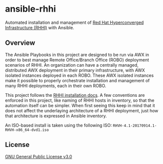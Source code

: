# ansible-rhhi
Automated installation and management of [Red Hat Hyperconverged Infrastructure (RHHI)](https://www.redhat.com/en/technologies/storage/use-cases/hyperconverged-infrastructure) with Ansible.

## Overview
The Ansible Playbooks in this project are designed to be run via AWX in order to best manage Remote Office/Branch Office (ROBO) deployment scenarios of RHHI. An organization can have a centrally managed, distributed AWX deployment in their primary infrastructure, with AWX isolated instances deployed in each ROBO. These AWX isolated instances make it possible to properly orchestrate installation and management of many RHHI deployments, each in their own ROBO.

This project follows the [RHHI installation docs](https://access.redhat.com/documentation/en-us/red_hat_hyperconverged_infrastructure/1.0/html/deploying_red_hat_hyperconverged_infrastructure/). A few conventions are enforced in this project, like naming of RHHI hosts in inventory, so that the automation itself can be simpler. When first seeing this keep in mind that it does not affect the underlaying architecture of a RHHI deployment, just how that architecture is expressed in Ansible inventory.

An ISO-based install is taken using the following ISO:
`RHVH-4.1-20170914.1-RHVH-x86_64-dvd1.iso`

## License
[GNU General Public License v3.0](LICENSE)
